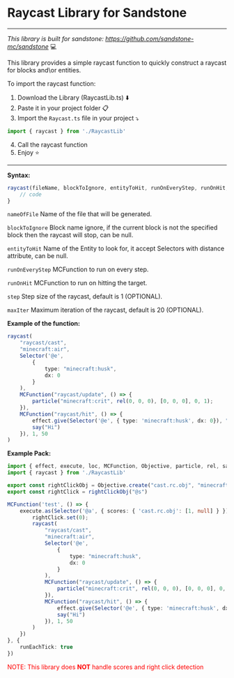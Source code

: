 # Raycast Library for Sandstone
---
*This library is built for sandstone: https://github.com/sandstone-mc/sandstone* :computer:

This library provides a simple raycast function to quickly construct a raycast for blocks and\or entities.


To import the raycast function:
1. Download the Library (RaycastLib.ts) :arrow_down:
2. Paste it in your project folder :clipboard:
3. Import the `Raycast.ts` file in your project :arrow_heading_down:
```ts
import { raycast } from './RaycastLib'
```
4. Call the raycast function 
5. Enjoy :star:
---
**Syntax:**
```ts
raycast(fileName, blockToIgnore, entityToHit, runOnEveryStep, runOnHit, step, maxIter){
    // code
}
```
`nameOfFile` Name of the file that will be generated.

`blockToIgnore` Block name ignore, if the current block is not the specified block then the raycast will stop, can be null.

`entityToHit` Name of the Entity to look for, it accept Selectors with distance attribute, can be null.

`runOnEveryStep` MCFunction to run on every step.

`runOnHit` MCFunction to run on hitting the target.

`step` Step size of the raycast, default is 1 (OPTIONAL).

`maxIter` Maximum iteration of the raycast, default is 20 (OPTIONAL).

**Example of the function:**
```ts
raycast(
    "raycast/cast",
    "minecraft:air", 
    Selector('@e', 
        { 
            type: "minecraft:husk", 
            dx: 0
        }
    ),
    MCFunction("raycast/update", () => {
        particle("minecraft:crit", rel(0, 0, 0), [0, 0, 0], 0, 1);
    }), 
    MCFunction("raycast/hit", () => {
        effect.give(Selector('@e', { type: 'minecraft:husk', dx: 0}), "minecraft:instant_health");
        say("Hi")
    }), 1, 50
)
```

**Example Pack:**
```ts
import { effect, execute, loc, MCFunction, Objective, particle, rel, say, Selector } from 'sandstone'
import { raycast } from './RaycastLib'

export const rightClickObj = Objective.create("cast.rc.obj", "minecraft.used:minecraft.carrot_on_a_stick")
export const rightClick = rightClickObj("@s")

MCFunction('test', () => {
    execute.as(Selector('@a', { scores: { 'cast.rc.obj': [1, null] } })).at('@s').anchored("eyes").positioned(loc(0, 0, 1)).run(() => {
        rightClick.set(0);
        raycast(
            "raycast/cast",
            "minecraft:air", 
            Selector('@e', 
                { 
                    type: "minecraft:husk", 
                    dx: 0
                }
            ),
            MCFunction("raycast/update", () => {
                particle("minecraft:crit", rel(0, 0, 0), [0, 0, 0], 0, 1);
            }), 
            MCFunction("raycast/hit", () => {
                effect.give(Selector('@e', { type: 'minecraft:husk', dx: 0}), "minecraft:instant_health");
                say("Hi")
            }), 1, 50
        )
	})
}, {
	runEachTick: true
})
```

<span style="color:red">NOTE: This library does **NOT** handle scores and right click detection</span>



